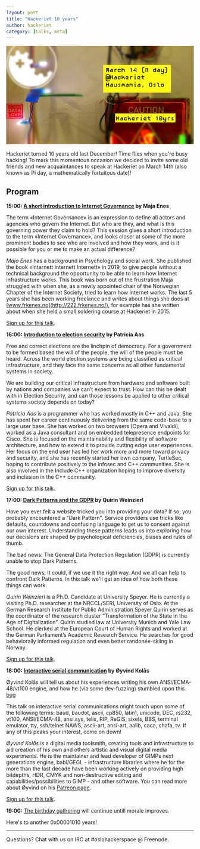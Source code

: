 ```yaml
---
layout: post
title: "Hackeriet 10 years"
author: hackeriet
category: [talks, meta]
---
```

![hackeriet 10 years](/images/hackeriet-10yrs-blog-banner-02.png)

Hackeriet turned 10 years old last December! Time flies when you're busy hacking! To mark this momentous occasion we decided to invite some old friends and new acquaintances to speak at Hackeriet on March 14th (also known as Pi day, a mathematically fortuitous date)!

## Program

**15:00: [A short introduction to Internet Governance](https://www.meetup.com/hackeriet/events/268683282/) by Maja Enes**

The term «Internet Governance» is an expression to define all actors and agencies who govern the Internet. But who are they, and what is this governing power they claim to hold? This session gives a short introduction to the term «Internet Governance», and looks closer at some of the more prominent bodies to see who are involved and how they work, and is it possible for you or me to make an actual difference?

*Maja Enes* has a background in Psychology and social work. She published the book «Internett Internett Internett» in 2019, to give people without a technical background the opportunity to be able to learn how Internet infrastructure works. This book was born out of the frustration Maja struggled with when she, as a newly appointed chair of the Norwegian Chapter of the Internet Society, tried to learn how Internet works. The last 5 years she has been working freelance and writes about things she does at [www.frkenes.no](http://222.frkenes.no/), for example has she written about when she held a small soldering course at Hackeriet in 2015.

[Sign up for this talk](https://www.meetup.com/hackeriet/events/268683282/).

**16:00: [Introduction to election security](https://www.meetup.com/hackeriet/events/268853140/) by Patricia Aas**

Free and correct elections are the linchpin of democracy. For a government to be formed based the will of the people, the will of the people must be heard. Across the world election systems are being classified as critical infrastructure, and they face the same concerns as all other fundamental systems in society.

We are building our critical infrastructure from hardware and software built by nations and companies we can’t expect to trust. How can this be dealt with in Election Security, and can those lessons be applied to other critical systems society depends on today?

*Patricia Aas* is a programmer who has worked mostly in C++ and Java. She has spent her career continuously delivering from the same code-base to a large user base. She has worked on two browsers (Opera and Vivaldi), worked as a Java consultant and on embedded telepresence endpoints for Cisco. She is focused on the maintainability and flexibility of software architecture, and how to extend it to provide cutting edge user experiences. Her focus on the end user has led her work more and more toward privacy and security, and she has recently started her own company, TurtleSec, hoping to contribute positively to the infosec and C++ communities. She is also involved in the Include C++ organization hoping to improve diversity and inclusion in the C++ community.

[Sign up for this talk](https://www.meetup.com/hackeriet/events/268853140/).

**17:00: [Dark Patterns and the GDPR](https://www.meetup.com/hackeriet/events/268730284/) by Quirin Weinzierl**

Have you ever felt a website tricked you into providing your data? If so, you probably encountered a "Dark Pattern". Service providers use tricks like defaults, countdowns and confusing language to get us to consent against our own interest. Understanding these patterns leads us into exploring how our decisions are shaped by psychological deficiencies, biases and rules of thumb.

The bad news: The General Data Protection Regulation (GDPR) is currently unable to stop Dark Patterns.

The good news: It could, if we use it the right way. And we all can help to confront Dark Patterns. In this talk we'll get an idea of how both these things can work.

*Quirin Weinzierl* is a Ph.D. Candidate at University Speyer. He is currently a visiting Ph.D. researcher at the NRCCL/SERI, University of Oslo. At the German Research Institute for Public Administration Speyer Quirin serves as the coordinator of the research cluster “Transformation of the State in the Age of Digitalization”. Quirin studied law at University Munich and Yale Law School. He clerked at the European Court of Human Rights and worked at the German Parliament’s Academic Research Service. He searches for good behaviorally informed regulation and even better randonée-skiing in Norway.

[Sign up for this talk](https://www.meetup.com/hackeriet/events/268730284/).

**18:00: [Interactive serial communication](https://www.meetup.com/hackeriet/events/268831116/) by Øyvind Kolås**

Øyvind Kolås will tell us about his experiences writing his own ANSI/ECMA-48/vt100 engine, and how he (via some dev-fuzzing) stumbled upon this [bug](https://git.savannah.gnu.org/cgit/screen.git/commit/?id=eb2be1adf92d58bd8f4ca3458eb04da38bf33c2b)

This talk on interactive serial communications might touch upon some of the following terms: baud, baudot, ascii, cp850, latin1, unicode, DEC, rs232, vt100, ANSI/ECMA-48, ansi.sys, telix, RIP, ReGIS, sixels, BBS, terminal emulator, tty, ssh/telnet NAWS, ascii-art, ansi-art, aalib, caca, chafa, tv. If any of this peaks your interest, come on down!

*Øyvind Kolås* is a digital media toolsmith, creating tools and infrastructure to aid creation of his own and others artistic and visual digital media experiments. He is the maintainer and lead developer of GIMPs next generations engine, babl/GEGL - infrastructure libraries where he for the more than the last decade have been working actively on providing high bitdepths, HDR, CMYK and non-destructive editing and capabilities/possibilities to GIMP - and other software. You can read more about Øyvind on his [Patreon page](https://www.patreon.com/pippin).

[Sign up for this talk](https://www.meetup.com/hackeriet/events/268831116/).

**19:00:** [The birthday gathering](https://www.meetup.com/hackeriet/events/qfbdgqybcfbsb/) will continue untill morale improves.

Here's to another 0x00001010 years!

----
Questions? Chat with us on IRC at #oslohackerspace @ Freenode.
